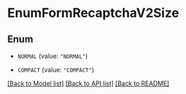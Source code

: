 # EnumFormRecaptchaV2Size

## Enum


* `NORMAL` (value: `"NORMAL"`)

* `COMPACT` (value: `"COMPACT"`)


[[Back to Model list]](../README.md#documentation-for-models) [[Back to API list]](../README.md#documentation-for-api-endpoints) [[Back to README]](../README.md)


